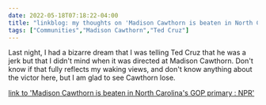 ---date: 2022-05-18T07:18:22-04:00title: "linkblog: my thoughts on 'Madison Cawthorn is beaten in North Carolina's GOP primary : NPR'"tags: ["Communities","Madison Cawthorn","Ted Cruz"]---Last night, I had a bizarre dream that I was telling Ted Cruz that he was a jerk but that I didn't mind when it was directed at Madison Cawthorn. Don't know if that fully reflects my waking views, and don't know anything about the victor here, but I am glad to see Cawthorn lose. [link to 'Madison Cawthorn is beaten in North Carolina's GOP primary : NPR'](https://www.npr.org/2022/05/17/1099502290/north-carolina-11th-congressional-district-results-madison-cawthorn)